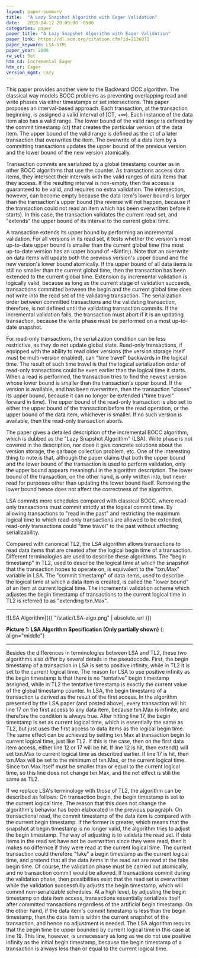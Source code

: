```yaml
---
layout: paper-summary
title:  "A Lazy Snapshot Algorithm with Eager Validation"
date:   2018-04-12 20:09:00 -0500
categories: paper
paper_title: "A Lazy Snapshot Algorithm with Eager Validation"
paper_link: https://dl.acm.org/citation.cfm?id=2136071
paper_keyword: LSA-STM;
paper_year: 2006
rw_set: Set
htm_cd: Incremental Eager
htm_cr: Eager
version_mgmt: Lazy
---
```


This paper provides another view to the Backward OCC algorithm. The classical way models BOCC 
problems as preventing overlapping read and write phases via either timestamps or set intersections.
This paper proposes an interval-based approach. Each transaction, at the transaction beginning, is 
assigned a valid interval of [CT, +&infin;). Each instance of the data item also has a valid range.
The lower bound of the valid range is defined by the commit timestamp (ct) that creates the particular
version of the data item. The upper bound of the valid range is defined as the ct of a later transaction
that overwrites the item. The overwrite of a data item by a committing transactions updates the 
upper bound of the previous version and the lower bound of the new version atomically.

Transaction commits are serialized by a global timestamp counter as in other BOCC algorithms that
use the counter. As transactions access data items, they intersect their intervals with the valid 
ranges of data items that they access. If the resulting interval is non-empty, then the access is 
guaranteed to be valid, and requires no extra validation. The intersection, however, can become empty 
because the data item's lower bound is larger than the transaction's upper bound (the reverse will not
happen, because if the transaction could not read an item which has been overwritten before it starts). 
In this case, the transaction validates the current read set, and "extends" the upper bound of its interval 
to the current global time.

A transaction extends its upper bound by performing an incremental validation. For all versions in its read
set, it tests whether the version's most up-to-date upper bound is smaller than the current global time 
(the most up-to-date version has an upper bound of +\&infin;). Note that an overwrite on data items will
update both the previous version's upper bound and the new version's lower bound atomically. If the upper
bound of all data items is still no smaller than the current global time, then the transaction has been
extended to the current global time. Extension by incremental validation is logically valid, because as long 
as the current stage of validation succeeds, transactions committed between the begin and the current global
time does not write into the read set of the validating transaction. The serialization order between committed
transactions and the validating transaction, therefore, is not defined until the validating transaction commits. 
If the incremental validation fails, the transaction must abort if it is an updating transaction, because the
write phase must be performed on a most up-to-date snapshot.

For read-only transactions, the serialization condition can be less restrictive, as they do not update
global state. Read-only transactions, if equipped with the ability to read older versions (the 
version storage itself must be multi-version enabled), can "time travel" backwards in the logical time. 
The result of such time travel is that the logical serialization order of read-only transactions could 
be even earlier than the logical time it starts. When a read is performed, the transaction tries to find 
the newest version whose lower bound is smaller than the transaction's upper bound. If the version is
available, and has been overwritten, then the transaction "closes" its upper bound, because it can no
longer be extended ("time travel" forward in time). The upper bound of the read-only transaction is also
set to either the upper bound of the transaction before the read operation, or the upper bound of the data 
item, whichever is smaller. If no such version is available, then the read-only transaction aborts.

The paper gives a detailed description of the incremental BOCC algorithm, which is dubbed as the "Lazy
Snapshot Algorithm" (LSA). Write phase is not covered in the description, nor does it give concrete solutions
about the version storage, the garbage collection problem, etc. One of the interesting thing to note is that,
although the paper claims that both the upper bound and the lower bound of the transaction is used to perform
validation, only the upper bound appears meaningful in the algorithm description. The lower bound of the 
transaction, on the other hand, is only written into, but never read for purposes other than updating
the lower bound itself. Removing the lower bound hence does not affect the correctness of the algorithm.

LSA commits more schedules compared with classical BOCC, where read-only transactions must 
commit strictly at the logical commit time. By allowing transactions to "read in the past"
and restricting the maximum logical time to which read-only transactions are allowed to be 
extended, read-only transactions could "time travel" to the past without affecting serializability.

Compared with canonical TL2, the LSA algorithm allows transactions to read data items that are created after the
logical begin time of a transaction. Different terminologies are used to describe these algorithms. The "begin timestamp"
in TL2, used to describe the logical time at which the snapshot that the transaction hopes to operate on, is 
equivalent to the "txn.Max" variable in LSA. The "commit timestamp" of data items, used to describe the logical time
at which a data item is created, is called the "lower bound" of an item at current logical time. The incremental validation
scheme which adjustes the begin timestamp of transactions to the current logical time in TL2 is referred to as 
"extending txn.Max". 

<hr />
![LSA Algorithm]({{ "/static/LSA-algo.png" | absolute_url }})

**Picture 1: LSA Algorithm Specification (Only partially shown)**
{: align="middle"}
<hr />

Besides the differences in terminologies between LSA and TL2, these two algorithms also differ by several details
in the pseudocode. First, the begin timestamp of a transaction in LSA is set to positive infinity, while in TL2
it is set to the current logical time. The reason for LSA to use positive infinity as the begin timestamp is that
there is no "tentative" begin timestamp assigned, while in TL2 the tentative timestamp is exactly the current
value of the global timestamp counter. In LSA, the begin timestamp of a transaction is derived as the result of 
the first access. In the algorithm presented by the LSA paper (and posted above), every transaction will hit line 
17 on the first access to any data item, because txn.Max is infinite, and therefore the condition is always true.
After hitting line 17, the begin timestamp is set as current logical time, which is essentially the same as TL2,
but just uses the first access to data items as the logical begin time. The same effect can be achieved by setting
txn.Max at transaction begin to current logical time, just like TL2. If this is the case, then on the first data item
access, either line 12 or 17 will be hit. If line 12 is hit, then extend() will set txn.Max to current logical time
as described earlier. If line 17 is hit, then txn.Max will be set to the minimum of txn.Max, or the current logical time.
Since txn.Max itself must be smaller than or equal to the current logical time, so this line does not change txn.Max,
and the net effect is still the same as TL2.

If we replace LSA's terminology with those of TL2, the algorithm can be described as follows: On transaction begin, the 
begin timestamp is set to the current logical time. The reason that this does not change the algorithm's behavior has been
elaborated in the previous paragraph. On transactional read, the commit timestamp of the data item is compared with the 
current begin timestamp. If the former is greater, which means that the snapshot at begin timestamp is no longer 
valid, the algorithm tries to adjust the begin timestamp. The way of adjusting is to validate the read set. If data items
in the read set have not be overwritten since they were read, then it makes no differnce if they were read at the current 
logical time. The current transaction could therefore "fake" a begin timestamp as the current logical time, and pretend
that all the data items in the read set are read at the fake begin time. Of course, the validation phase must be carried out
atomically, and no transaction commit would be allowed. If transactions commit during the validation phase, then possibilities 
exist that the read set is overwritten while the validation successfully adjusts the begin timestamp, which will commit 
non-serializable schedules. At a high level, by adjusting the begin timestamp on data item access, transactions essentially 
serializes itself after committed transactions regardless of the artificial begin timestamp. On the other hand, if the data 
item's commit timestamp is less than the begin timestamp, then the data item is within the current snapshot of the transaction,
and hence no adjustment is needed. The LSA algorithm requirs that the begin time be upper bounded by current logical time
in this case at line 19. This line, however, is unnecessary as long as we do not use positive infinity as the initial begin 
timestamp, because the begin timestamp of a transaction is always less than or equal to the current logical time. 
